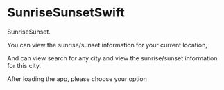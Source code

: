 # SunriseSunsetSwift

SunriseSunset. 

You can view the sunrise/sunset information for your current location,

And can view search for any city and view the sunrise/sunset information for this city.

After loading the app, please choose your option
